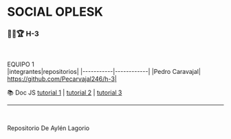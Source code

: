 # SOCIAL OPLESK
### 🏴‍☠🏆 H-3 

<br/>

EQUIPO 1
<br/>
|integrantes|repositorios|
|-----------|------------|
|Pedro Caravajal| https://github.com/Pecarvajal246/h-3|


📚 Doc JS [tutorial 1](https://developer.mozilla.org/es/docs/Web/JavaScript/Guide) | [tutorial 2](https://www.w3schools.com/js/) | [tutorial 3](https://es.javascript.info/)

---
<br/>

Repositorio De Aylén Lagorio
